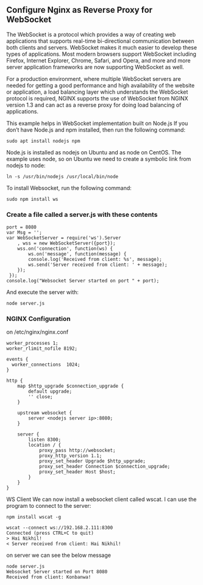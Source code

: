 ## Configure Nginx as Reverse Proxy for WebSocket

The WebSocket is a protocol which provides a way of creating web applications that supports real-time bi-directional communication between both clients and servers. WebSocket makes it much easier to develop these types of applications. Most modern browsers support WebSocket including Firefox, Internet Explorer, Chrome, Safari, and Opera, and more and more server application frameworks are now supporting WebSocket as well.


For a production environment, where multiple WebSocket servers are needed for getting a good performance and high availability of the website or application, a load balancing layer which understands the WebSocket protocol is required, NGINX supports the use of WebSocket from NGINX version 1.3 and can act as a reverse proxy for doing load balancing of applications.


This example helps in WebSocket implementation built on Node.js
If you don’t have Node.js and npm installed, then run the following command:
```
sudo apt install nodejs npm
```
Node.js is installed as nodejs on Ubuntu and as node on CentOS. The example uses node, so on Ubuntu we need to create a symbolic link from nodejs to node:
```
ln -s /usr/bin/nodejs /usr/local/bin/node
```

To install Websocket, run the following command:
```
sudo npm install ws
```
### Create a file called a server.js with these contents
```
port = 8080
var Msg = '';
var WebSocketServer = require('ws').Server
    , wss = new WebSocketServer({port});
    wss.on('connection', function(ws) {
        ws.on('message', function(message) {
        console.log('Received from client: %s', message);
        ws.send('Server received from client: ' + message);
    });
 });
console.log("Websocket Server started on port " + port);
```
And execute the server with:
```
node server.js
```

### NGINX Configuration
on /etc/nginx/nginx.conf
```
worker_processes 1;
worker_rlimit_nofile 8192;

events {
  worker_connections  1024;
}

http {
    map $http_upgrade $connection_upgrade {
        default upgrade;
        '' close;
    }
 
    upstream websocket {
        server <nodejs server ip>:8080;
    }
 
    server {
        listen 8300;
        location / {
            proxy_pass http://websocket;
            proxy_http_version 1.1;
            proxy_set_header Upgrade $http_upgrade;
            proxy_set_header Connection $connection_upgrade;
            proxy_set_header Host $host;
        }
    }
}
```

WS Client
We can now install a websocket client called wscat. I can use the program to connect to the server:
```
npm install wscat -g

wscat --connect ws://192.168.2.111:8300
Connected (press CTRL+C to quit)
> Hai Nikhil!
< Server received from client: Hai Nikhil!
```

on server we can see the below message 
```
node server.js
Websocket Server started on Port 8080
Received from client: Konbanwa!
```
